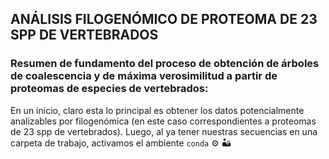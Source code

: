 ## ANÁLISIS FILOGENÓMICO DE PROTEOMA DE 23 SPP DE VERTEBRADOS

### Resumen de fundamento del proceso de obtención de árboles de coalescencia y de máxima verosimilitud a partir de proteomas de especies de vertebrados:

En un inicio, claro esta lo principal es obtener los datos potencialmente analizables por filogenómica (en este caso correspondientes a proteomas de 23 spp de vertebrados). Luego, al ya tener nuestras secuencias en una carpeta de trabajo, activamos el ambiente `conda` :gear: :desert:
